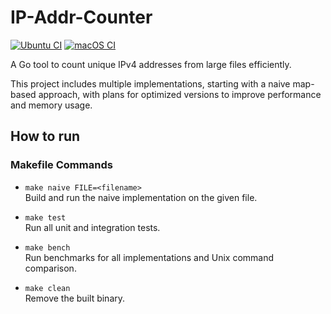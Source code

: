 # IP-Addr-Counter
[![Ubuntu CI](https://github.com/harou24/IP-Addr-Counter/actions/workflows/ubuntu.yml/badge.svg)](https://github.com/harou24/IP-Addr-Counter/actions/workflows/ubuntu.yml)
[![macOS CI](https://github.com/harou24/IP-Addr-Counter/actions/workflows/macos.yml/badge.svg)](https://github.com/harou24/IP-Addr-Counter/actions/workflows/macos.yml)

A Go tool to count unique IPv4 addresses from large files efficiently.

This project includes multiple implementations, starting with a naive map-based approach, with plans for optimized versions to improve performance and memory usage.

## How to run

### Makefile Commands

- `make naive FILE=<filename>`  
  Build and run the naive implementation on the given file.

- `make test`  
  Run all unit and integration tests.

- `make bench`  
  Run benchmarks for all implementations and Unix command comparison.

- `make clean`  
  Remove the built binary.
